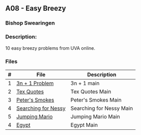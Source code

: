 ## A08 - Easy Breezy
### Bishop Swearingen
### Description: 

10 easy breezy problems from UVA online.

### Files

|   #   | File             | Description                                        |
| :---: | ---------------- | -------------------------------------------------- |
|   1   | [3n + 1 Problem](https://github.com/BishopSwearingen/4883-Prog-Tech/blob/main/Assignments/A04/100main.cpp)         | 3n + 1 main     |
|   2   | [Tex Quotes ](https://github.com/BishopSwearingen/4883-Prog-Tech/blob/main/Assignments/A04/272main.cpp) | Tex Quotes Main |
|   3   | [Peter's Smokes ](https://github.com/BishopSwearingen/4883-Prog-Tech/blob/main/Assignments/A04/10346main.cpp) | Peter's Smokes Main |
|   4   | [Searching for Nessy ](https://github.com/BishopSwearingen/4883-Prog-Tech/blob/main/Assignments/A04/11044main.cpp) | Searching for Nessy Main |
|   5   | [Jumping Mario ](https://github.com/BishopSwearingen/4883-Prog-Tech/blob/main/Assignments/A04/11764main.cpp) | Jumping Mario Main |
|   4   | [Egypt ](https://github.com/BishopSwearingen/4883-Prog-Tech/blob/main/Assignments/A04/11854main.cpp) | Egypt Main |





